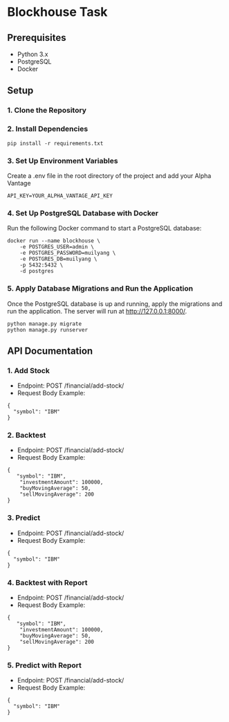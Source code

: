 # Blockhouse Task

## Prerequisites

- Python 3.x
- PostgreSQL
- Docker

## Setup

### 1. Clone the Repository

### 2. Install Dependencies

```
pip install -r requirements.txt
```

### 3. Set Up Environment Variables

Create a .env file in the root directory of the project and add your Alpha Vantage

```
API_KEY=YOUR_ALPHA_VANTAGE_API_KEY
```

### 4. Set Up PostgreSQL Database with Docker

Run the following Docker command to start a PostgreSQL database:

```
docker run --name blockhouse \
    -e POSTGRES_USER=admin \
    -e POSTGRES_PASSWORD=muilyang \
    -e POSTGRES_DB=muilyang \
    -p 5432:5432 \
    -d postgres

```

### 5. Apply Database Migrations and Run the Application

Once the PostgreSQL database is up and running, apply the migrations and run the application. The server will run at http://127.0.0.1:8000/.

```
python manage.py migrate
python manage.py runserver
```

## API Documentation

### 1. Add Stock

- Endpoint: POST /financial/add-stock/
- Request Body Example:

```
{
  "symbol": "IBM"
}
```

### 2. Backtest

- Endpoint: POST /financial/add-stock/
- Request Body Example:

```
{
   "symbol": "IBM",
    "investmentAmount": 100000,
    "buyMovingAverage": 50,
    "sellMovingAverage": 200
}
```

### 3. Predict

- Endpoint: POST /financial/add-stock/
- Request Body Example:

```
{
  "symbol": "IBM"
}
```

### 4. Backtest with Report

- Endpoint: POST /financial/add-stock/
- Request Body Example:

```
{
   "symbol": "IBM",
    "investmentAmount": 100000,
    "buyMovingAverage": 50,
    "sellMovingAverage": 200
}
```

### 5. Predict with Report

- Endpoint: POST /financial/add-stock/
- Request Body Example:

```
{
  "symbol": "IBM"
}
```

